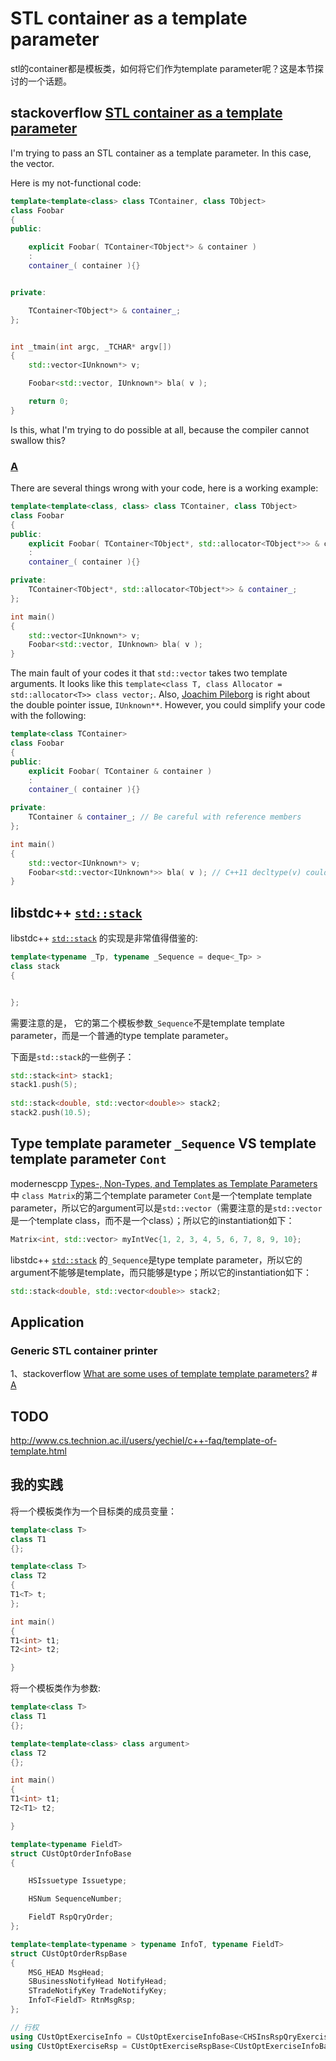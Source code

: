 # STL container as a template parameter

stl的container都是模板类，如何将它们作为template parameter呢？这是本节探讨的一个话题。

## stackoverflow [STL container as a template parameter](https://stackoverflow.com/questions/18613770/stl-container-as-a-template-parameter)

I'm trying to pass an STL container as a template parameter. In this case, the vector.

Here is my not-functional code:

```c++
template<template<class> class TContainer, class TObject>
class Foobar
{
public:

    explicit Foobar( TContainer<TObject*> & container )
    :
    container_( container ){}


private:

    TContainer<TObject*> & container_;
};


int _tmain(int argc, _TCHAR* argv[])
{
    std::vector<IUnknown*> v;

    Foobar<std::vector, IUnknown*> bla( v );

    return 0;
}
```

Is this, what I'm trying to do possible at all, because the compiler cannot swallow this?

### [A](https://stackoverflow.com/a/18614068)

There are several things wrong with your code, here is a working example:

```c++
template<template<class, class> class TContainer, class TObject>
class Foobar
{
public:
    explicit Foobar( TContainer<TObject*, std::allocator<TObject*>> & container )
    :
    container_( container ){}

private:
    TContainer<TObject*, std::allocator<TObject*>> & container_;
};

int main()
{
    std::vector<IUnknown*> v;
    Foobar<std::vector, IUnknown> bla( v );
}
```

The main fault of your codes it that `std::vector` takes two template arguments. It looks like this `template<class T, class Allocator = std::allocator<T>> class vector;`. Also, [Joachim Pileborg](https://stackoverflow.com/a/18613865/906773) is right about the double pointer issue, `IUnknown**`. However, you could simplify your code with the following:

```C++
template<class TContainer>
class Foobar
{
public:
    explicit Foobar( TContainer & container )
    :
    container_( container ){}

private:
    TContainer & container_; // Be careful with reference members
};

int main()
{
    std::vector<IUnknown*> v;
    Foobar<std::vector<IUnknown*>> bla( v ); // C++11 decltype(v) could be used
}
```

## libstdc++ [`std::stack`](https://code.woboq.org/gcc/libstdc++-v3/include/bits/stl_stack.h.html) 

libstdc++ [`std::stack`](https://code.woboq.org/gcc/libstdc++-v3/include/bits/stl_stack.h.html) 的实现是非常值得借鉴的:

```c++
template<typename _Tp, typename _Sequence = deque<_Tp> >
class stack
{


};
```

需要注意的是， 它的第二个模板参数`_Sequence`不是template template parameter，而是一个普通的type template parameter。

下面是`std::stack`的一些例子：

```c++
std::stack<int> stack1;
stack1.push(5);
    
std::stack<double, std::vector<double>> stack2;
stack2.push(10.5);
```



## Type template parameter `_Sequence` VS template template parameter `Cont`

modernescpp [Types-, Non-Types, and Templates as Template Parameters](https://www.modernescpp.com/index.php/types-non-types-and-templates-as-template-parameters) 中 `class Matrix`的第二个template parameter `Cont`是一个template template parameter，所以它的argument可以是`std::vector`（需要注意的是`std::vector`是一个template class，而不是一个class）；所以它的instantiation如下：

```c++
Matrix<int, std::vector> myIntVec{1, 2, 3, 4, 5, 6, 7, 8, 9, 10}; 
```

libstdc++ [`std::stack`](https://code.woboq.org/gcc/libstdc++-v3/include/bits/stl_stack.h.html) 的`_Sequence`是type template parameter，所以它的argument不能够是template，而只能够是type；所以它的instantiation如下：

```c++
std::stack<double, std::vector<double>> stack2;
```



## Application

### Generic STL container printer

1、stackoverflow [What are some uses of template template parameters?](https://stackoverflow.com/questions/213761/what-are-some-uses-of-template-template-parameters) # [A](https://stackoverflow.com/a/14311714)

## TODO



http://www.cs.technion.ac.il/users/yechiel/c++-faq/template-of-template.html







## 我的实践

将一个模板类作为一个目标类的成员变量：

```c++
template<class T>
class T1
{};

template<class T>
class T2
{
T1<T> t;
};

int main()
{
T1<int> t1;
T2<int> t2;

}
```

将一个模板类作为参数:

```c++
template<class T>
class T1
{};

template<template<class> class argument>
class T2
{};

int main()
{
T1<int> t1;
T2<T1> t2;

}
```



```c++
template<typename FieldT>
struct CUstOptOrderInfoBase
{

	HSIssuetype Issuetype;

	HSNum SequenceNumber;

	FieldT RspQryOrder;
};

template<template<typename > typename InfoT, typename FieldT>
struct CUstOptOrderRspBase
{
	MSG_HEAD MsgHead;
	SBusinessNotifyHead NotifyHead;
	STradeNotifyKey TradeNotifyKey;
	InfoT<FieldT> RtnMsgRsp;
};

// 行权
using CUstOptExerciseInfo = CUstOptExerciseInfoBase<CHSInsRspQryExerciseField>;
using CUstOptExerciseRsp = CUstOptExerciseRspBase<CUstOptExerciseInfoBase, CHSInsRspQryExerciseField>;
```




